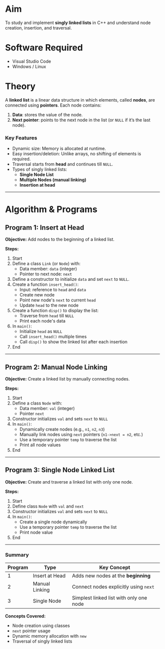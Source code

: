 # Aim
To study and implement **singly linked lists** in C++ and understand node creation, insertion, and traversal.

# Software Required
- Visual Studio Code  
- Windows / Linux

# Theory

A **linked list** is a linear data structure in which elements, called **nodes**, are connected using **pointers**. Each node contains:
1. **Data**: stores the value of the node.
2. **Next pointer**: points to the next node in the list (or `NULL` if it’s the last node).

### Key Features
- Dynamic size: Memory is allocated at runtime.
- Easy insertion/deletion: Unlike arrays, no shifting of elements is required.
- Traversal starts from **head** and continues till `NULL`.
- Types of singly linked lists:
  - **Single Node List**
  - **Multiple Nodes (manual linking)**
  - **Insertion at head**

---

# Algorithm & Programs

## Program 1: Insert at Head

**Objective:** Add nodes to the beginning of a linked list.

**Steps:**
1. Start
2. Define a class `Link` (or `Node`) with:
   - Data member: `data` (integer)
   - Pointer to next node: `next`
3. Define a constructor to initialize `data` and set `next` to `NULL`.
4. Create a function `insert_head()`:
   - Input: reference to `head` and `data`
   - Create new node
   - Point new node's `next` to current `head`
   - Update `head` to the new node
5. Create a function `disp()` to display the list:
   - Traverse from `head` till `NULL`
   - Print each node's data
6. In `main()`:
   - Initialize `head` as `NULL`
   - Call `insert_head()` multiple times
   - Call `disp()` to show the linked list after each insertion
7. End

---

## Program 2: Manual Node Linking

**Objective:** Create a linked list by manually connecting nodes.

**Steps:**
1. Start
2. Define a class `Node` with:
   - Data member: `val` (integer)
   - Pointer `next`
3. Constructor initializes `val` and sets `next` to `NULL`
4. In `main()`:
   - Dynamically create nodes (e.g., `n1`, `n2`, `n3`)
   - Manually link nodes using `next` pointers (`n1->next = n2`, etc.)
   - Use a temporary pointer `temp` to traverse the list
   - Print all node values
5. End

---

## Program 3: Single Node Linked List

**Objective:** Create and traverse a linked list with only one node.

**Steps:**
1. Start
2. Define class `Node` with `val` and `next`
3. Constructor initializes `val` and sets `next` to `NULL`
4. In `main()`:
   - Create a single node dynamically
   - Use a temporary pointer `temp` to traverse the list
   - Print node value
5. End

---

### Summary

| Program | Type                  | Key Concept                              |
|---------|----------------------|------------------------------------------|
| 1       | Insert at Head        | Adds new nodes at the **beginning**      |
| 2       | Manual Linking        | Connect nodes explicitly using `next`   |
| 3       | Single Node           | Simplest linked list with only one node |

**Concepts Covered:**
- Node creation using classes
- `next` pointer usage
- Dynamic memory allocation with `new`
- Traversal of singly linked lists
